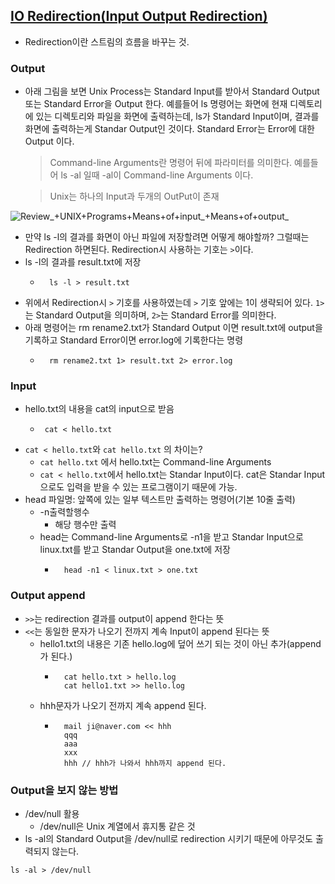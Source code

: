 ## [IO Redirection(Input Output Redirection)](https://opentutorials.org/course/2598/14199)

* Redirection이란 스트림의 흐름을 바꾸는 것.

### Output
* 아래 그림을 보면 Unix Process는 Standard Input를 받아서 Standard Output 또는 Standard Error을 Output 한다. 예를들어 ls 명령어는 화면에 현재 디렉토리에 있는 디렉토리와 파일을 화면에 출력하는데, ls가 Standard Input이며, 결과를 화면에 출력하는게 Standar Output인 것이다. Standard Error는 Error에 대한 Output 이다.
    > Command-line Arguments란 명령어 뒤에 파라미터를 의미한다. 예를들어 ls -al 일때 -al이 Command-line Arguments 이다.

    > Unix는 하나의 Input과 두개의 OutPut이 존재

![Review_+UNIX+Programs+Means+of+input_+Means+of+output_](https://user-images.githubusercontent.com/31675104/61879669-7a7ed680-af2e-11e9-8f33-27796559500b.jpg)

* 만약 ls -l의 결과를 화면이 아닌 파일에 저장할려면 어떻게 해야할까? 그럴때는 Redirection 하면된다. Redirection시 사용하는 기호는 `>`이다.
* ls -l의 결과를 result.txt에 저장
    * ```
        ls -l > result.txt
        ```
* 위에서 Redirection시 `>` 기호를 사용하였는데 `>` 기호 앞에는 1이 생략되어 있다. `1>`는 Standard Output을 의미하며, `2>`는 Standard Error를 의미한다.
* 아래 명령어는 rm rename2.txt가 Standard Output 이면 result.txt에 output을 기록하고 Standard Error이면 error.log에 기록한다는 명령
    * ```
        rm rename2.txt 1> result.txt 2> error.log
        ```
### Input
* hello.txt의 내용을 cat의 input으로 받음
    *  ```
        cat < hello.txt
        ```
* `cat < hello.txt`와 `cat hello.txt` 의 차이는?
    * `cat hello.txt` 에서 hello.txt는 Command-line Arguments
    * `cat < hello.txt`에서 hello.txt는 Standar Input이다. cat은 Standar Input 으로도 입력을 받을 수 있는 프로그램이기 때문에 가능.
* head 파일명: 앞쪽에 있는 일부 텍스트만 출력하는 명령어(기본 10줄 출력)
    * -n출력할행수
        * 해당 행수만 출력
    * head는 Command-line Arguments로 -n1을 받고 Standar Input으로 linux.txt를 받고 Standar Output을 one.txt에 저장
        * ```
            head -n1 < linux.txt > one.txt
            ```

### Output append
* `>>`는 redirection 결과를 output이 append 한다는 뜻
* `<<`는 동일한 문자가 나오기 전까지 계속 Input이 append 된다는 뜻
    * hello1.txt의 내용은 기존 hello.log에 덮어 쓰기 되는 것이 아닌 추가(append가 된다.)
        * ```
            cat hello.txt > hello.log
            cat hello1.txt >> hello.log
            ```
    * hhh문자가 나오기 전까지 계속 append 된다.
        * ```
            mail ji@naver.com << hhh
            qqq
            aaa
            xxx
            hhh // hhh가 나와서 hhh까지 append 된다.
            ```

### Output을 보지 않는 방법
* /dev/null 활용
    * /dev/null은 Unix 계열에서 휴지통 같은 것
* ls -al의 Standard Output을 /dev/null로 redirection 시키기 때문에 아무것도 출력되지 않는다.
```
ls -al > /dev/null
```